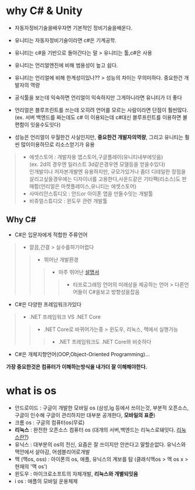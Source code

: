 # why C# & Unity

* 자동자정비기술을배우자면 기본적인 정비기술을배운다.

* 유니티는 자동자정비기술이라면 c#은 기계공학.

* 유니티는 c#을 기반으로 돌아간다는 말 > 유니티는 툴,c#은 사용

* 유니티는 언리얼엔진에 비해 범용성이 높고 쉽다.

* 유니티는 언리얼에 비해 한계성이있나?? > 성능의 차이는 무의미하다. 중요한건 개발자의 역량

* 공식툴을 보는데 익숙하면 언리얼이 익숙하지만 그게아니라면 유니티가 더 좋다

* 언리얼은 블루프린트를 쓰는데 오히려 언어를 모르는 사람이라면 단점이 훨씬많다.  
 (ex. 서버 백엔드를 짜는데도 c# 이 이용되는데 c#대신 블루프린트를 이용하면 불편함이 잇을수도잇다)

* 성능은 언리얼이 우월한건 사실인지만, **중요한건 개발자의역량**, 그리고 유니티는 훨씬 많이이용하므로
     리소스얻기가 유용

> * 에셋스토어 : 개발자용 앱스토어,구글플레이(유니티내부에잇음)  
              (ex. 2d의 경우엔 일러스트 3d같은경우엔 모델등을 얻을수있다)  
              인개발이나 저자본개발엔 유용하지만, 규모가있거나 좀더 디테일한 장점을 살리고싶을경우에는
             디자이너를 고용한다,사운드같은 기타팩(리소스)도 판매함(언리얼은 마켓플레이스,유니티는 에셋스토어)
> * 사마리안스튜디오 : 안드or 아이폰 앱을 만들수잇는 개발툴  
> * 비쥬얼스튜디오 : 윈도우 관련 개발툴

## Why C#

* C#은 입문자에게 적합한 주류언어  
> * 깔끔,간결 > 실수를하기어렵다  
>> * 뛰어난 개발환경  
>>> *  아주 뛰어난 [설명서](https://docs.microsoft.com/en-us/dotnet/csharp/index)  
>>>> * 타프로그래밍 언어의 미래상을 제공하는 언어 > 다른언어들이 C#을보고 방향성을잡음  

* C#은 다양한 프레임워크가있다  
> * .NET 프레임워크 VS .NET Core  
>> * .NET Core로 바뀌어가는중 > 윈도우, 리눅스, 맥에서 실행가능  
>>> * .NET 프레임워크도 .NET Core와 비슷하다  

* C#은 개체지향언어(OOP,Object-Oriented Programming)...

**가장 중요한것은 컴퓨터가 이해하는방식을 내가더 잘 이해해야한다.**

# what is os

* 안드로이드 : 구글이 개발한 모바일 os (삼성,lg 등에서 쓰이는것, 부분적 오픈소스, 구글이 인수해 구글이 관리하지만 대부분 공개한다, **모바일의 표준**)  
* 크롬 os : 구글의 컴퓨터os(무료)  
* **리눅스** : 완전한 오픈소스 컴퓨터 os (대개의 서버,백엔드는 리눅스로돼잇다. [리눅스란?](https://joone.net/))  
* 유닉스 : 대부분의 os의 전신, 요즘은 잘 쓰이지만 안쓴다고 말할순없다. 유닉스와 맥안에서 살아감, 어셈블리어로개발  
* 맥 (맥os, oss) : 아이폰의 os, 애플, 유닉스의 계보를 탐 (클래식맥os > 맥 os x > 현재의 '맥 os')  
* 윈도우 : 마이크로소프트의 자체개발, **리눅스와 개별되잇음**  
* i os : 애플의 모바일 운용체제  
 
